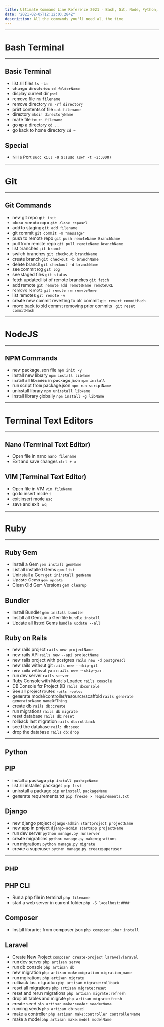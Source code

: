 ```yaml
---
title: Ultimate Command Line Reference 2021 - Bash, Git, Node, Python, Ruby, PHP
date: "2021-02-05T12:12:03.284Z"
description: All the commands you'll need all the time
---
```


---
# Bash Terminal
---

## Basic Terminal

- list all files `ls -la`
- change directories `cd folderName`
- display current dir `pwd`
- remove file `rm filename`
- remove directory `rm -rf directory`
- print contents of file `cat filename`
- directory `mkdir directoryName`
- make file `touch filename`
- go up a directory `cd ..`
- go back to home directory `cd ~`

## Special
- Kill a Port `sudo kill -9 $(sudo lsof -t -i:3000)`

---
# Git
---

## Git Commands
- new git repo `git init`
- clone remote repo `git clone repourl`
- add to staging `git add filename`
- git commit `git commit -m "message"`
- push to remote repo `git push remoteName BranchName`
- pull from remote repo `git pull remoteName BranchName`
- list branches `git branch`
- switch branches `git checkout branchName`
- create branch `git checkout -b branchName`
- delete branch `git checkout -d branchName`
- see commit log `git log`
- see staged files `git status`
- fetch updated list of remote branches `git fetch`
- add remote `git remote add remoteName remoteURL`
- remove remote `git remote rm remoteName`
- list remotes `git remote -v`
- create new commit reverting to old commit `git revert commitHash`
- move back to old commit removing prior commits ` git reset commitHash`

---
# NodeJS
---
## NPM Commands
- new package.json file `npm init -y`
- install new library `npm install libName`
- install all libraries in package.json `npm install`
- run script from package.json `npm run scriptName`
- uninstall library `npm uninstall libName`
- install library globally `npm install -g libName`

---
# Terminal Text Editors
---
## Nano (Terminal Text Editor)
- Open file in nano `nano filename`
- Exit and save changes `ctrl + x`

## VIM (Terminal Text Editor)
- Open file in VIM `vim fileName`
- go to insert mode `i`
- exit insert mode `esc`
- save and exit `:wq`

---
# Ruby
---
## Ruby Gem
- Install a Gem `gem install gemName`
- List all installed Gems `gem list`
- Uninstall a Gem `get ininstall gemName`
- Update Gems `gem update`
- Clean Old Gem Versions `gem cleanup`

## Bundler
- Install Bundler `gem install bundler`
- Install all Gems in a Gemfile `bundle install`
- Update all listed Gems `bundle update --all`

## Ruby on Rails
- new rails project `rails new projectName`
- new rails API `rails new --api projectName`
- new rails project with postgres `rails new -d postgresql`
- new rails without git `rails new --skip-git`
- new rails without yarn `rails new --skip-yarn`
- run dev server `rails server`
- Ruby Console with Models Loaded `rails console`
- DB Console for Project DB `rails dbconsole`
- See all project routes `rails routes`
- generate model/controller/resource/scaffold `rails generate generatorName nameOfThing`
- create db `rails db:create`
- run migrations `rails db:migrate`
- reset database `rails db:reset`
- rollback last migration `rails db:rollback`
- seed the database `rails db:seed`
- drop the database `rails db:drop`

---
Python
---
## PIP
- install a package `pip install packageName`
- list all installed packages `pip list`
- uninstall a package `pip uninstall packageName`
- generate requirements.txt `pip freeze > requirements.txt`

## Django
- new django project `django-admin startproject projectName`
- new app in project `django-admin startapp projectName`
- run dev server `python manage.py runserver`
- create migrations `python manage.py makemigrations`
- run migrations `python manage.py migrate`
- create a superuser `python manage.py createsuperuser`

---
PHP
---

## PHP CLI
- Run a php file in terminal `php filename`
- start a web server in current folder `php -S localhost:####`

## Composer
- Install libraries from composer.json `php composer.phar install`

## Laravel
- Create New Project `composer create-project laravel/laravel`
- run dev server `php artisan serve`
- run db console `php artisan db`
- new migration `php artisan make:migration migration_name`
- run mgirations `php artisan migrate`
- rollback last migration `php artisan migrate:rollback`
- reset all migrations `php artisan migrate:reset`
- reset and rerun migrations `php artisan migrate:refresh`
- drop all tables and migrate `php artisan migrate:fresh`
- create seed `php artisan make:seeder seederName`
- running seeds `php artisan db:seed`
- make a controller `php artisan make:controller controllerName`
- make a model `php artisan make:model modelName`
